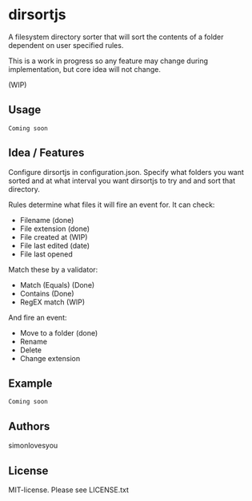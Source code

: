 # dirsortjs
A filesystem directory sorter that will sort the contents of a folder dependent on user specified rules.

This is a work in progress so any feature may change during implementation, but core idea will not change.

(WIP)

## Usage

``` Coming soon ```

## Idea / Features

Configure dirsortjs in configuration.json. Specify what folders you want sorted and at what interval you want dirsortjs to try and and sort that directory. 

Rules determine what files it will fire an event for. It can check:

- Filename (done)
- File extension (done)
- File created at (WIP)
- File last edited (date)
- File last opened 

Match these by a validator:

- Match (Equals) (Done)
- Contains (Done)
- RegEX match (WIP)

And fire an event:

- Move to a folder (done)
- Rename
- Delete
- Change extension


## Example 

``` Coming soon ```


## Authors

simonlovesyou

## License
MIT-license. Please see LICENSE.txt

